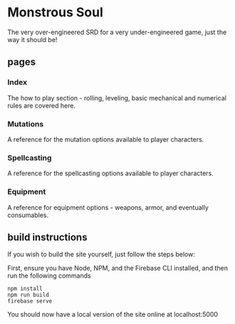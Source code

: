 # Monstrous Soul

The very over-engineered SRD for a very under-engineered game, just the way it should be!

## pages

### Index

The how to play section - rolling, leveling, basic mechanical and numerical rules are covered here.

### Mutations

A reference for the mutation options available to player characters.

### Spellcasting

A reference for the spellcasting options available to player characters.

### Equipment

A reference for equipment options - weapons, armor, and eventually consumables.

## build instructions

If you wish to build the site yourself, just follow the steps below:

First, ensure you have Node, NPM, and the Firebase CLI installed, and then run the following commands

    npm install
    npm run build
    firebase serve

You should now have a local version of the site online at localhost:5000
